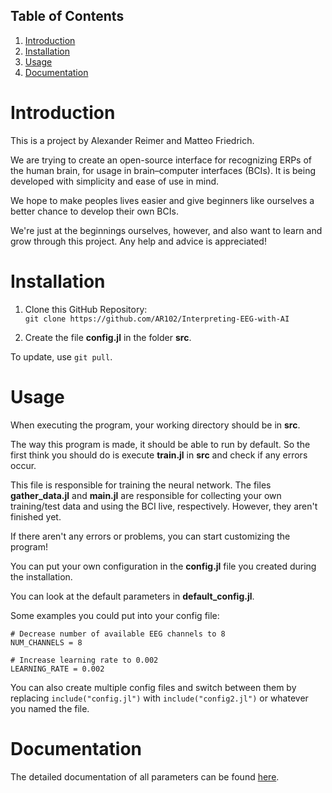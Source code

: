 [comment]: <> "LTeX: language=en-US"
## Table of Contents  
1. [Introduction](#introduction)  
2. [Installation](#installation)
3. [Usage](#usage)
4. [Documentation](#documentation)
# Introduction

This is a project by Alexander Reimer and Matteo Friedrich.

We are trying to create an open-source interface for recognizing ERPs of the human brain, for usage in brain–computer interfaces (BCIs). It is being developed with simplicity and ease of use in mind.

We hope to make peoples lives easier and give beginners like ourselves a better chance to develop their own BCIs.

We're just at the beginnings ourselves, however, and also want to learn and grow through this project. Any help and advice is appreciated!

# Installation

1. Clone this GitHub Repository: \
    ``git clone https://github.com/AR102/Interpreting-EEG-with-AI``

2. Create the file __config.jl__ in the folder __src__.

To update, use ``git pull``.

# Usage

When executing the program, your working directory should be in __src__.

The way this program is made, it should be able to run by default. So the first think you should do is execute __train.jl__ in __src__ and check if any errors occur.

This file is responsible for training the neural network. The files __gather_data.jl__ and __main.jl__ are responsible for collecting your own training/test data and using the BCI live, respectively. However, they aren't finished yet.

If there aren't any errors or problems, you can start customizing the program! 

You can put your own configuration in the __config.jl__ file you created during the installation.

You can look at the default parameters in __default_config.jl__.

Some examples you could put into your config file:

```
# Decrease number of available EEG channels to 8
NUM_CHANNELS = 8
```

```
# Increase learning rate to 0.002
LEARNING_RATE = 0.002
```

You can also create multiple config files and switch between them by replacing ``include("config.jl")`` with ``include("config2.jl")`` or whatever you named the file.

# Documentation

The detailed documentation of all parameters can be found [here](https://github.com/AR102/Interpreting-EEG-with-AI/wiki/Documentation).